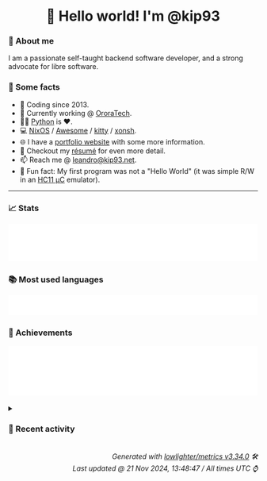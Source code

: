 <!-- README template, populated using this action:
     https://github.com/kip93/kip93/blob/main/.github/workflows/readme.yml. -->

<h1 align="center">👋 Hello world! I'm @kip93</h1> <!-- LOGIN => username -->

### 👤 About me

I am a passionate self-taught backend software developer, and a strong advocate for libre software.


### 💬 Some facts

* 📅 Coding since 2013.
* 💼 Currently working @ [OroraTech](https://ororatech.com/).
* 👨‍💻 [Python](https://github.com/search?q=user%3Akip93&l=python) is ❤️. <!-- LOGIN => username -->
* 💻 [NixOS](https://github.com/NixOS/) /
     [Awesome](https://github.com/awesomeWM/) /
     [kitty](https://github.com/kovidgoyal/kitty/) /
     [xonsh](https://github.com/xonsh/).
* 🌐 I have a [portfolio website](https://kip93.net/) with some more information.
* 📝 Checkout my [résumé](https://kip93.net/resume/) for even more detail.
* 📫 Reach me @ [leandro@kip93.net](mailto:leandro@kip93.net).
* 🎲 Fun fact: My first program was not a "Hello World" (it was simple R/W in an [HC11 µC](https://en.wikipedia.org/wiki/68HC11) emulator).


-----------------------------------------------------------------------------------------------------------------------


### 📈 Stats

![](./stats.svg)


### 📚 Most used languages <!-- by percentage, in decreasing order -->

![](./languages.svg)


### 🏅 Achievements

![](./achievements.svg)


<details> <!-- Last activity -->
<!-- Almost verbatim copy of https://github.com/lowlighter/metrics/blob/latest/source/templates/markdown/partials/activity.ejs, but restructured to be foldable. -->
<summary><h3>📰 Recent activity</h3></summary>

* ➡️ Pushed 1 commit in [b-camacho/nix](https://github.com/b-camacho/nix) on branch `lfs`
  * [#70ffcc8](https://github.com/b-camacho/nix/commit/70ffcc8) Fix format
  * *On 20 Nov 2024, 17:24:36*
* ➡️ Pushed 1 commit in [kip93/nix](https://github.com/kip93/nix) on branch `lfs`
  * [#70ffcc8](https://github.com/kip93/nix/commit/70ffcc8) Fix format
  * *On 20 Nov 2024, 17:24:24*
* 💬 Commented on [#10153 git-lfs support](https://github.com/NixOS/nix/issues/10153) from [NixOS/nix](https://github.com/NixOS/nix)
  * *On 20 Nov 2024, 16:57:22*
* ➡️ Pushed 2 commits in [b-camacho/nix](https://github.com/b-camacho/nix) on branch `lfs`
  * [#79d4106](https://github.com/b-camacho/nix/commit/79d4106) Fix some errors, and add tests for them
  * [#b48dacd](https://github.com/b-camacho/nix/commit/b48dacd) Add docs
  * *On 20 Nov 2024, 16:53:24*
</details>


<h6 align="right"><em>
    Generated with <a href="https://github.com/lowlighter/metrics/tree/latest/">lowlighter/metrics v3.34.0</a> 🛠️<br> <!-- VERSION => MAJOR.minor.patch -->
    Last updated @ 21 Nov 2024, 13:48:47 / All times UTC ⌚ <!-- meta.generated => DD/MM/YYYY, hh:mm -->
</em></h6>
